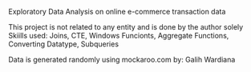 Exploratory Data Analysis on online e-commerce transaction data

This project is not related to any entity and is done by the author solely
Skiills used: Joins, CTE, Windows Funcionts, Aggregate Functions, Converting Datatype, Subqueries

Data is generated randomly using mockaroo.com
by: Galih Wardiana
